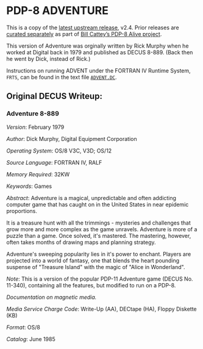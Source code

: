 # PDP-8 ADVENTURE

This is a copy of the [latest upstream release][up], v2.4.  Prior
releases are [curated separately][alive] as part of [Bill Cattey’s PDP-8
Alive project](https://poetnerd.com/pdp8-alive/).

This version of Adventure was orginally written by Rick Murphy when he
worked at Digital back in 1979 and published as DECUS 8-889. (Back then
he went by Dick, instead of Rick.)

Instructions on running ADVENT under the FORTRAN IV Runtime System,
`FRTS`, can be found in the text file [`ADVENT.DC`][doc].

[alive]: https://poetnerd.com/pdp8-alive/advent/timeline
[doc]:   https://tangentsoft.com/pidp8i/doc/trunk/src/advent/ADVENT.DC?mimetype=text/plain
[up]:    https://www.rickmurphy.net/advent/


## Original DECUS Writeup:

### Adventure      8-889

*Version*: February 1979

*Author*: Dick Murphy, Digital Equipment Corporation

*Operating System*: OS/8 V3C, V3D; OS/12

*Source Language*: FORTRAN IV, RALF

*Memory Required*: 32KW

*Keywords*: Games

*Abstract*: Adventure is a magical, unpredictable and often addicting
computer game that has caught on in the United States in near epidemic
proportions.

It is a treasure hunt with all the trimmings - mysteries and challenges
that grow more and more complex as the game unravels. Adventure is
more of a puzzle than a game. Once solved, it's mastered. The mastering,
however, often takes months of drawing maps and planning strategy.

Adventure's sweeping popularity lies in it's power to enchant. Players
are projected into a world of fantasy, one that blends the heart pounding
suspense of "Treasure Island" with the magic of "Alice in Wonderland".

*Note*: This is a version of the popular PDP-11 Adventure game (DECUS
No. 11-340), containing all the features, but modified to run on a PDP-8.

*Documentation on magnetic media.*

*Media Service Charge Code*: Write-Up (AA), DECtape (HA), Floppy Diskette (KB)

*Format*: OS/8

*Catalog*: June 1985
